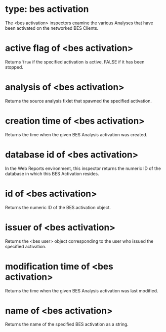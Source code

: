 # type: bes activation

The &lt;bes activation&gt; inspectors examine the various Analyses that have been activated on the networked BES Clients.

# active flag of &lt;bes activation&gt;

Returns `True` if the specified activation is active, FALSE if it has been stopped.

# analysis of &lt;bes activation&gt;

Returns the source analysis fixlet that spawned the specified activation.

# creation time of &lt;bes activation&gt;

Returns the time when the given BES Analysis activation was created.

# database id of &lt;bes activation&gt;

In the Web Reports environment, this inspector returns the numeric ID of the database in which this BES Activation resides.

# id of &lt;bes activation&gt;

Returns the numeric ID of the BES activation object.

# issuer of &lt;bes activation&gt;

Returns the &lt;bes user&gt; object corresponding to the user who issued the specified activation.

# modification time of &lt;bes activation&gt;

Returns the time when the given BES Analysis activation was last modified.

# name of &lt;bes activation&gt;

Returns the name of the specified BES activation as a string.
